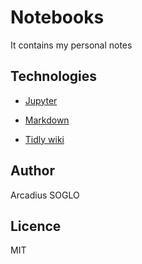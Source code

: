 # Notebooks

It contains my personal notes

## Technologies 

* [Jupyter](http://jupyter.org/)

* [Markdown]()

* [Tidly wiki]()


## Author

Arcadius SOGLO

## Licence

MIT